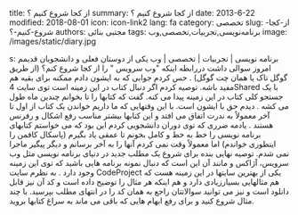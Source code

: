 title: از کجا شروع کنیم ؟
summary: از کجا شروع کنیم ؟
date: 2013-6-22
modified: 2018-08-01
icon:  icon-link2
lang: fa
category: تخصصی
slug: از-کجا-شروع-کنیم-؟
authors: مجتبی بنائی
tags: برنامه‌نویسی,تجربیات,تخصصی,وب
image: /images/static/diary.jpg

s: برنامه نویسی | تجربیات | تخصصی | وب    یکی از دوستان فعلی و دانشجویان قدیمم امروز سوالی داشت دررابطه  اینکه "وب سرویس " را از کجا شروع کنم؟ (از طریق گوگل تاک یا همان چت گوگل) . حس کردم جوابی که به ایشون دادم ممکنه برای بقیه هم مفید باشه. توصیه کردم اگر دنبال کتاب در این زمینه است توی سایت 4Shared با یک جستجو کلی کتاب در این زمینه پیدا می کنه. گفت که کتابها را تا بخوانم چندین ماه طول می کشه . دیدم حق با ایشون است. با این وقتهایی که ما داریم خواندن یک کتاب از اول تا آخر معمولاً به ندرت اتفاق می افتد و این کتابها بیشتر مناسب رفع اشکال و رفرنس هستند .  یادمه ضرری که توی دوران دانشجویی کردم این بود که می خواستم کتابهای برنامه نویسی را خط به خط و کامل بخونم تا عمقی یاد بگیرم (پاسکال کافمن را اینطوری خواندم) اما معمولاً وقت نمی کردم آنها را به آخر برسانم و دیگر پیگیر ماجرا نمی شدم.  توصیه نهایی بنده برای شروع یک مطلب جدید در دنیای برنامه نویسی مثل وب سرویس، آژاکس و مانند آن این است که دنبال نمونه برنامه هایی باشید که توی این زمینه وجود دارد . به نظرم سایت CodeProject یکی از بهترین سایتها در این زمینه هست که هم مثالهایی بسیارزیادی دارد و هم اینکه هر مثال را توضیح داده است و کد آن نیز قابل دانلود است و نیز می توانید سوالاتتان راجع به همان کد را در انتهای مطلب بپرسید.  با چند مثال شروع کنید و برای رفع ابهام هایی که باقی می ماند به سراغ کتابها بروید.